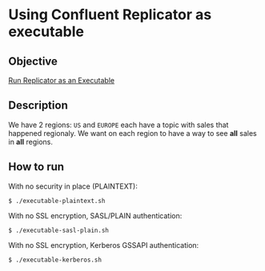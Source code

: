 # Using Confluent Replicator as executable



## Objective

[Run Replicator as an Executable](https://docs.confluent.io/current/multi-dc-replicator/replicator-run.html#run-crep-as-an-executable)

## Description

We have 2 regions: `US` and `EUROPE` each have a topic with sales that happened regionaly.
We want on each region to have a way to see **all** sales in **all** regions.

## How to run

With no security in place (PLAINTEXT):

```
$ ./executable-plaintext.sh
```

With no SSL encryption, SASL/PLAIN authentication:

```
$ ./executable-sasl-plain.sh
```

With no SSL encryption, Kerberos GSSAPI authentication:

```
$ ./executable-kerberos.sh
```
